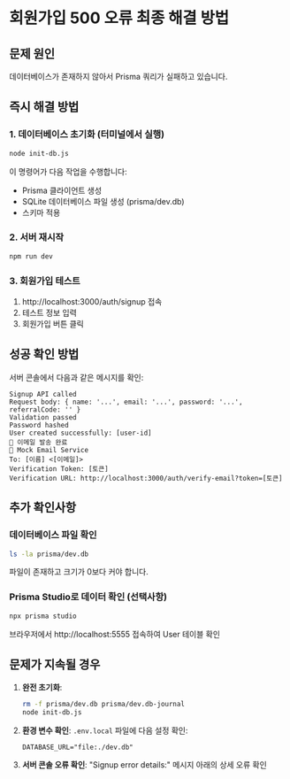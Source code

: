 # 회원가입 500 오류 최종 해결 방법

## 문제 원인
데이터베이스가 존재하지 않아서 Prisma 쿼리가 실패하고 있습니다.

## 즉시 해결 방법

### 1. 데이터베이스 초기화 (터미널에서 실행)
```bash
node init-db.js
```

이 명령어가 다음 작업을 수행합니다:
- Prisma 클라이언트 생성
- SQLite 데이터베이스 파일 생성 (prisma/dev.db)
- 스키마 적용

### 2. 서버 재시작
```bash
npm run dev
```

### 3. 회원가입 테스트
1. http://localhost:3000/auth/signup 접속
2. 테스트 정보 입력
3. 회원가입 버튼 클릭

## 성공 확인 방법

서버 콘솔에서 다음과 같은 메시지를 확인:
```
Signup API called
Request body: { name: '...', email: '...', password: '...', referralCode: '' }
Validation passed
Password hashed
User created successfully: [user-id]
📧 이메일 발송 완료
📧 Mock Email Service
To: [이름] <[이메일]>
Verification Token: [토큰]
Verification URL: http://localhost:3000/auth/verify-email?token=[토큰]
```

## 추가 확인사항

### 데이터베이스 파일 확인
```bash
ls -la prisma/dev.db
```

파일이 존재하고 크기가 0보다 커야 합니다.

### Prisma Studio로 데이터 확인 (선택사항)
```bash
npx prisma studio
```
브라우저에서 http://localhost:5555 접속하여 User 테이블 확인

## 문제가 지속될 경우

1. **완전 초기화**:
   ```bash
   rm -f prisma/dev.db prisma/dev.db-journal
   node init-db.js
   ```

2. **환경 변수 확인**:
   `.env.local` 파일에 다음 설정 확인:
   ```
   DATABASE_URL="file:./dev.db"
   ```

3. **서버 콘솔 오류 확인**:
   "Signup error details:" 메시지 아래의 상세 오류 확인